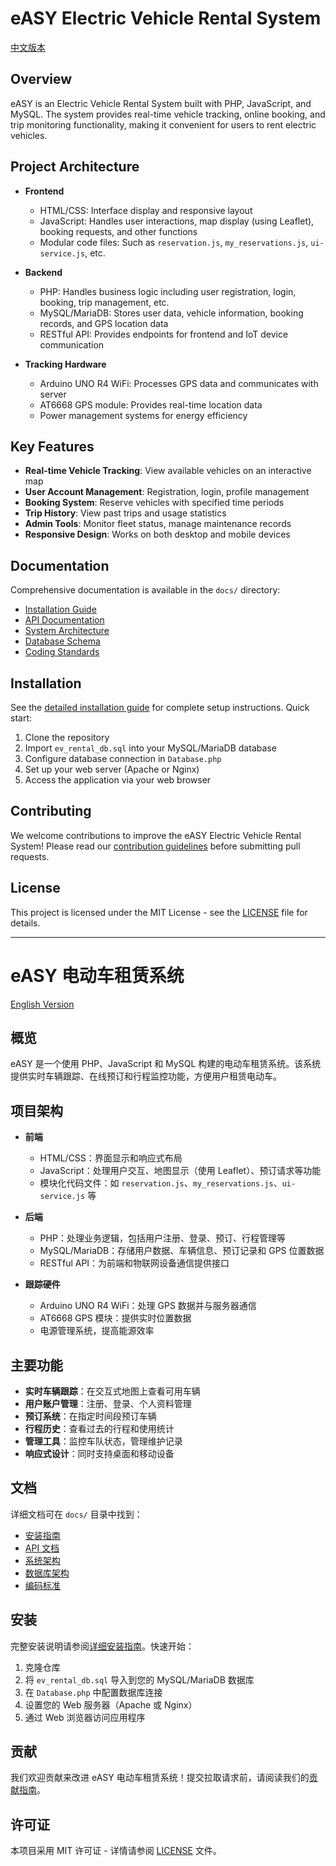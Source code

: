 # eASY Electric Vehicle Rental System

[中文版本](#easy-电动车租赁系统)

## Overview

eASY is an Electric Vehicle Rental System built with PHP, JavaScript, and MySQL. The system provides real-time vehicle tracking, online booking, and trip monitoring functionality, making it convenient for users to rent electric vehicles.

## Project Architecture

- **Frontend**  
  - HTML/CSS: Interface display and responsive layout  
  - JavaScript: Handles user interactions, map display (using Leaflet), booking requests, and other functions  
  - Modular code files: Such as `reservation.js`, `my_reservations.js`, `ui-service.js`, etc.

- **Backend**  
  - PHP: Handles business logic including user registration, login, booking, trip management, etc.  
  - MySQL/MariaDB: Stores user data, vehicle information, booking records, and GPS location data
  - RESTful API: Provides endpoints for frontend and IoT device communication

- **Tracking Hardware**
  - Arduino UNO R4 WiFi: Processes GPS data and communicates with server
  - AT6668 GPS module: Provides real-time location data
  - Power management systems for energy efficiency

## Key Features

- **Real-time Vehicle Tracking**: View available vehicles on an interactive map
- **User Account Management**: Registration, login, profile management
- **Booking System**: Reserve vehicles with specified time periods
- **Trip History**: View past trips and usage statistics
- **Admin Tools**: Monitor fleet status, manage maintenance records
- **Responsive Design**: Works on both desktop and mobile devices

## Documentation

Comprehensive documentation is available in the `docs/` directory:

- [Installation Guide](docs/installation.md)
- [API Documentation](docs/api-documentation.md)
- [System Architecture](docs/system-architecture.md)
- [Database Schema](docs/database-schema.md)
- [Coding Standards](docs/code-standards.md)

## Installation

See the [detailed installation guide](docs/installation.md) for complete setup instructions. Quick start:

1. Clone the repository
2. Import `ev_rental_db.sql` into your MySQL/MariaDB database
3. Configure database connection in `Database.php`
4. Set up your web server (Apache or Nginx)
5. Access the application via your web browser

## Contributing

We welcome contributions to improve the eASY Electric Vehicle Rental System! Please read our [contribution guidelines](CONTRIBUTING.md) before submitting pull requests.

## License

This project is licensed under the MIT License - see the [LICENSE](LICENSE) file for details.

---

# eASY 电动车租赁系统

[English Version](#easy-electric-vehicle-rental-system)

## 概览

eASY 是一个使用 PHP、JavaScript 和 MySQL 构建的电动车租赁系统。该系统提供实时车辆跟踪、在线预订和行程监控功能，方便用户租赁电动车。

## 项目架构

- **前端**  
  - HTML/CSS：界面显示和响应式布局  
  - JavaScript：处理用户交互、地图显示（使用 Leaflet）、预订请求等功能  
  - 模块化代码文件：如 `reservation.js`、`my_reservations.js`、`ui-service.js` 等

- **后端**  
  - PHP：处理业务逻辑，包括用户注册、登录、预订、行程管理等  
  - MySQL/MariaDB：存储用户数据、车辆信息、预订记录和 GPS 位置数据
  - RESTful API：为前端和物联网设备通信提供接口

- **跟踪硬件**
  - Arduino UNO R4 WiFi：处理 GPS 数据并与服务器通信
  - AT6668 GPS 模块：提供实时位置数据
  - 电源管理系统，提高能源效率

## 主要功能

- **实时车辆跟踪**：在交互式地图上查看可用车辆
- **用户账户管理**：注册、登录、个人资料管理
- **预订系统**：在指定时间段预订车辆
- **行程历史**：查看过去的行程和使用统计
- **管理工具**：监控车队状态，管理维护记录
- **响应式设计**：同时支持桌面和移动设备

## 文档

详细文档可在 `docs/` 目录中找到：

- [安装指南](docs/installation.md)
- [API 文档](docs/api-documentation.md)
- [系统架构](docs/system-architecture.md)
- [数据库架构](docs/database-schema.md)
- [编码标准](docs/code-standards.md)

## 安装

完整安装说明请参阅[详细安装指南](docs/installation.md)。快速开始：

1. 克隆仓库
2. 将 `ev_rental_db.sql` 导入到您的 MySQL/MariaDB 数据库
3. 在 `Database.php` 中配置数据库连接
4. 设置您的 Web 服务器（Apache 或 Nginx）
5. 通过 Web 浏览器访问应用程序

## 贡献

我们欢迎贡献来改进 eASY 电动车租赁系统！提交拉取请求前，请阅读我们的[贡献指南](CONTRIBUTING.md)。

## 许可证

本项目采用 MIT 许可证 - 详情请参阅 [LICENSE](LICENSE) 文件。 